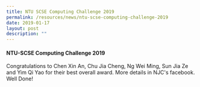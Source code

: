 ```yaml
---
title: NTU SCSE Computing Challenge 2019
permalink: /resources/news/ntu-scse-computing-challenge-2019
date: 2019-01-17
layout: post
description: ""
---
```

#### NTU-SCSE Computing Challenge 2019

Congratulations to Chen Xin An, Chu Jia Cheng, Ng Wei Ming, Sun Jia Ze and Yim Qi Yao for their best overall award. More details in NJC's facebook. Well Done!